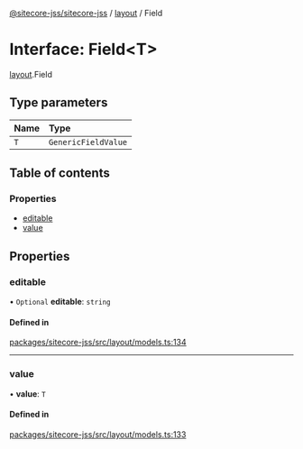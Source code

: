 [@sitecore-jss/sitecore-jss](../README.md) / [layout](../modules/layout.md) / Field

# Interface: Field\<T\>

[layout](../modules/layout.md).Field

## Type parameters

| Name | Type |
| :------ | :------ |
| `T` | `GenericFieldValue` |

## Table of contents

### Properties

- [editable](layout.Field.md#editable)
- [value](layout.Field.md#value)

## Properties

### editable

• `Optional` **editable**: `string`

#### Defined in

[packages/sitecore-jss/src/layout/models.ts:134](https://github.com/Sitecore/jss/blob/05bc57e84/packages/sitecore-jss/src/layout/models.ts#L134)

___

### value

• **value**: `T`

#### Defined in

[packages/sitecore-jss/src/layout/models.ts:133](https://github.com/Sitecore/jss/blob/05bc57e84/packages/sitecore-jss/src/layout/models.ts#L133)

